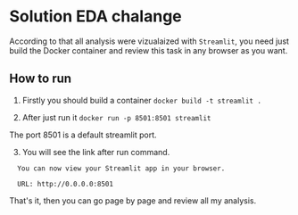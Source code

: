 # Solution EDA chalange

According to that all analysis were vizualaized with `Streamlit`, you need just build the Docker container and review this task in any browser as you want.

## How to run

1. Firstly you should build a container `docker build -t streamlit .`

2. After just run it `docker run -p 8501:8501 streamlit`

The port 8501 is a default streamlit port.

3. You will see the link after run command.

```
  You can now view your Streamlit app in your browser.

  URL: http://0.0.0.0:8501
```

That's it, then you can go page by page and review all my analysis.